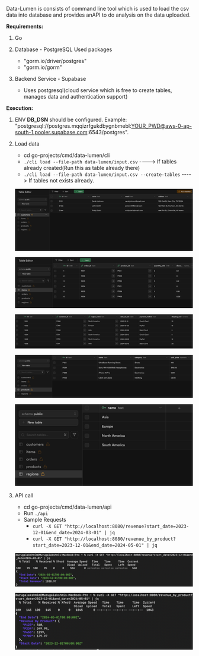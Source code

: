 Data-Lumen is consists of command line tool which is used to load the csv data into database and provides anAPI to do analysis on the data uploaded.

**Requirements:**

1. Go
2. Database - PostgreSQL
    Used packages 
    - "gorm.io/driver/postgres"
	- "gorm.io/gorm"
    
3. Backend Service - Supabase 
    - Uses postgresql(cloud service which is free to create tables, manages data and authentication support)


**Execution:**

1. ENV **DB_DSN** should be configured. Example: "postgresql://postgres.mqqizrfgukdbygnbmebl:YOUR_PWD@aws-0-ap-south-1.pooler.supabase.com:6543/postgres".


2. Load data
    - cd go-projects/cmd/data-lumen/cli
    - ```./cli load --file-path data-lumen/input.csv``` ---->  If tables already created(Run this as table already there)
    - ```./cli load --file-path data-lumen/input.csv --create-tables``` ----> If tables not exists already.



    ![image1](images/customers.png)


    ![image2](images/items.png)


    ![image3](images/orders.png)


    ![image4](images/products.png)


    ![image5](images/regions.png)




3. API call
    - cd go-projects/cmd/data-lumen/api
    - Run ```./api```
    - Sample Requests
        - ```curl -X GET "http://localhost:8080/revenue?start_date=2023-12-01&end_date=2024-03-01" | jq```
        - ```curl -X GET "http://localhost:8080/revenue_by_product?start_date=2023-12-01&end_date=2024-05-01" | jq```


    ![image6](images/total_revenue.png)


    ![image7](images/revenue_by_product.png)

